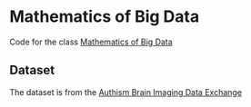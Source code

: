 # Mathematics of Big Data

Code for the class [Mathematics of Big Data](https://math189bigdata.github.io/)

## Dataset

The dataset is from the [Authism Brain Imaging Data Exchange](https://fcon_1000.projects.nitrc.org/indi/abide/)


